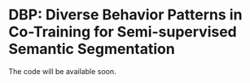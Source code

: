 # DBP: Diverse Behavior Patterns in Co-Training for Semi-supervised Semantic Segmentation  
The code will be available soon.
